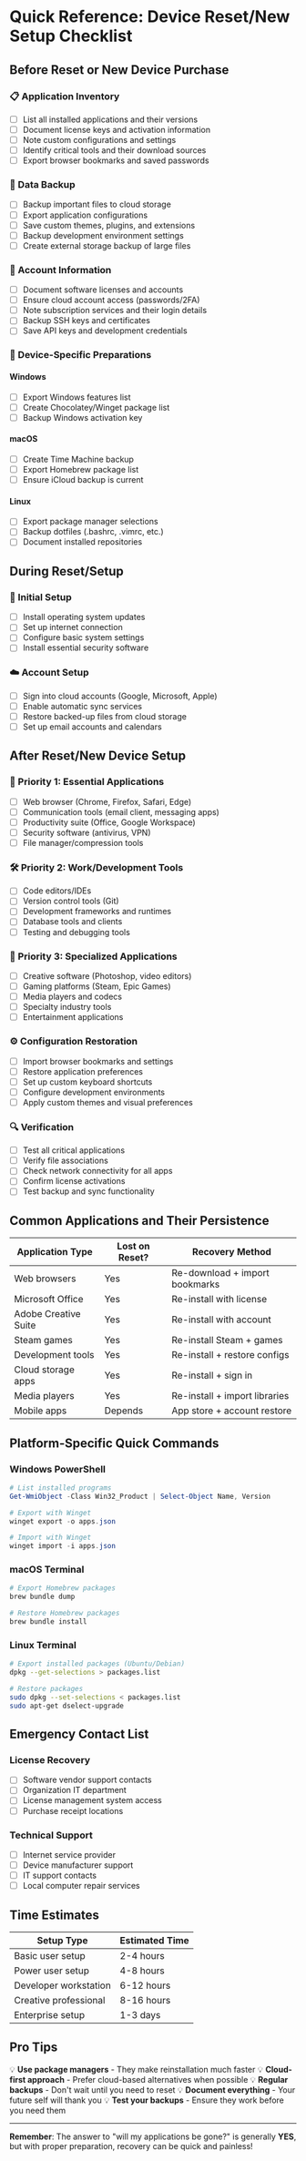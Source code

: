 # Quick Reference: Device Reset/New Setup Checklist

## Before Reset or New Device Purchase

### 📋 Application Inventory
- [ ] List all installed applications and their versions
- [ ] Document license keys and activation information
- [ ] Note custom configurations and settings
- [ ] Identify critical tools and their download sources
- [ ] Export browser bookmarks and saved passwords

### 💾 Data Backup
- [ ] Backup important files to cloud storage
- [ ] Export application configurations
- [ ] Save custom themes, plugins, and extensions
- [ ] Backup development environment settings
- [ ] Create external storage backup of large files

### 🔑 Account Information
- [ ] Document software licenses and accounts
- [ ] Ensure cloud account access (passwords/2FA)
- [ ] Note subscription services and their login details
- [ ] Backup SSH keys and certificates
- [ ] Save API keys and development credentials

### 📱 Device-Specific Preparations
#### Windows
- [ ] Export Windows features list
- [ ] Create Chocolatey/Winget package list
- [ ] Backup Windows activation key

#### macOS
- [ ] Create Time Machine backup
- [ ] Export Homebrew package list
- [ ] Ensure iCloud backup is current

#### Linux
- [ ] Export package manager selections
- [ ] Backup dotfiles (.bashrc, .vimrc, etc.)
- [ ] Document installed repositories

## During Reset/Setup

### 🔧 Initial Setup
- [ ] Install operating system updates
- [ ] Set up internet connection
- [ ] Configure basic system settings
- [ ] Install essential security software

### ☁️ Account Setup
- [ ] Sign into cloud accounts (Google, Microsoft, Apple)
- [ ] Enable automatic sync services
- [ ] Restore backed-up files from cloud storage
- [ ] Set up email accounts and calendars

## After Reset/New Device Setup

### 🚀 Priority 1: Essential Applications
- [ ] Web browser (Chrome, Firefox, Safari, Edge)
- [ ] Communication tools (email client, messaging apps)
- [ ] Productivity suite (Office, Google Workspace)
- [ ] Security software (antivirus, VPN)
- [ ] File manager/compression tools

### 🛠️ Priority 2: Work/Development Tools
- [ ] Code editors/IDEs
- [ ] Version control tools (Git)
- [ ] Development frameworks and runtimes
- [ ] Database tools and clients
- [ ] Testing and debugging tools

### 🎨 Priority 3: Specialized Applications
- [ ] Creative software (Photoshop, video editors)
- [ ] Gaming platforms (Steam, Epic Games)
- [ ] Media players and codecs
- [ ] Specialty industry tools
- [ ] Entertainment applications

### ⚙️ Configuration Restoration
- [ ] Import browser bookmarks and settings
- [ ] Restore application preferences
- [ ] Set up custom keyboard shortcuts
- [ ] Configure development environments
- [ ] Apply custom themes and visual preferences

### 🔍 Verification
- [ ] Test all critical applications
- [ ] Verify file associations
- [ ] Check network connectivity for all apps
- [ ] Confirm license activations
- [ ] Test backup and sync functionality

## Common Applications and Their Persistence

| Application Type | Lost on Reset? | Recovery Method |
|------------------|----------------|-----------------|
| Web browsers | Yes | Re-download + import bookmarks |
| Microsoft Office | Yes | Re-install with license |
| Adobe Creative Suite | Yes | Re-install with account |
| Steam games | Yes | Re-install Steam + games |
| Development tools | Yes | Re-install + restore configs |
| Cloud storage apps | Yes | Re-install + sign in |
| Media players | Yes | Re-install + import libraries |
| Mobile apps | Depends | App store + account restore |

## Platform-Specific Quick Commands

### Windows PowerShell
```powershell
# List installed programs
Get-WmiObject -Class Win32_Product | Select-Object Name, Version

# Export with Winget
winget export -o apps.json

# Import with Winget
winget import -i apps.json
```

### macOS Terminal
```bash
# Export Homebrew packages
brew bundle dump

# Restore Homebrew packages
brew bundle install
```

### Linux Terminal
```bash
# Export installed packages (Ubuntu/Debian)
dpkg --get-selections > packages.list

# Restore packages
sudo dpkg --set-selections < packages.list
sudo apt-get dselect-upgrade
```

## Emergency Contact List

### License Recovery
- [ ] Software vendor support contacts
- [ ] Organization IT department
- [ ] License management system access
- [ ] Purchase receipt locations

### Technical Support
- [ ] Internet service provider
- [ ] Device manufacturer support
- [ ] IT support contacts
- [ ] Local computer repair services

## Time Estimates

| Setup Type | Estimated Time |
|------------|----------------|
| Basic user setup | 2-4 hours |
| Power user setup | 4-8 hours |
| Developer workstation | 6-12 hours |
| Creative professional | 8-16 hours |
| Enterprise setup | 1-3 days |

## Pro Tips

💡 **Use package managers** - They make reinstallation much faster
💡 **Cloud-first approach** - Prefer cloud-based alternatives when possible
💡 **Regular backups** - Don't wait until you need to reset
💡 **Document everything** - Your future self will thank you
💡 **Test your backups** - Ensure they work before you need them

---

**Remember**: The answer to "will my applications be gone?" is generally **YES**, but with proper preparation, recovery can be quick and painless!